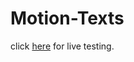 # Motion-Texts

click <a href="https://github.com/manishkrjha/Motion-Texts" target="_blank">here</a> for live testing.
